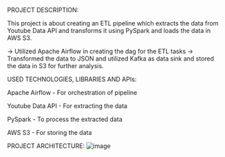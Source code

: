 PROJECT DESCRIPTION:

This project is about creating an ETL pipeline which extracts the data from Youtube Data API and transforms it using PySpark and loads the data in AWS S3.

-> Utilized Apache Airflow in creating the dag for the ETL tasks
-> Transformed the data to JSON and utilized Kafka as data sink and stored the data in S3 for further analysis.

USED TECHNOLOGIES, LIBRARIES AND APIs:

Apache Airflow - For orchestration of pipeline

Youtube Data API - For extracting the data

PySpark - To process the extracted data

AWS S3 - For storing the data

PROJECT ARCHITECTURE:
![image](https://github.com/Swathi-Reddy1408/Etl_Pipeline_With_Airflow/assets/52827609/45933ea1-bed8-4a6e-b65b-55fc3ff1f8e9)

